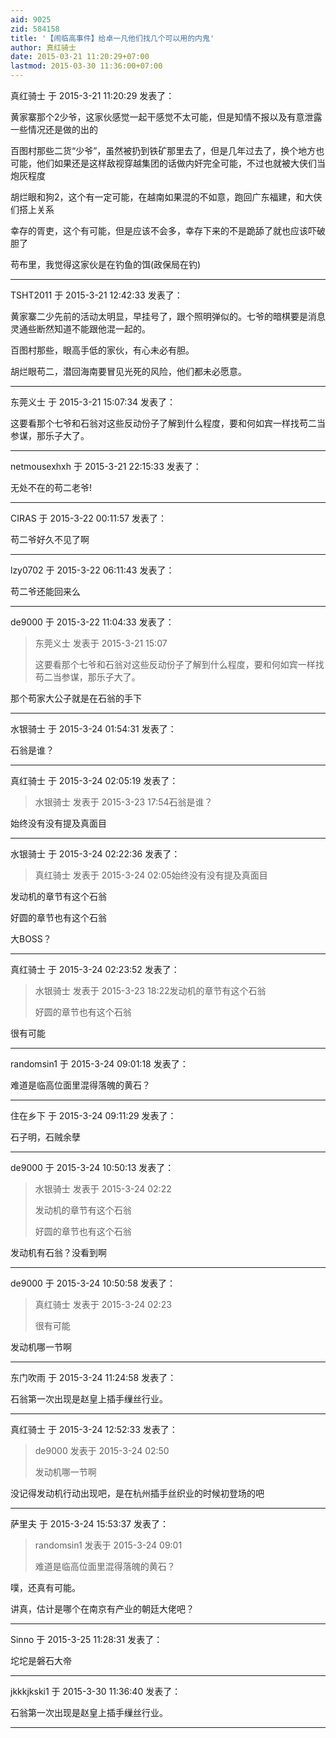 ```yaml
---
aid: 9025
zid: 584158
title: '【闹临高事件】给卓一凡他们找几个可以用的内鬼'
author: 真红骑士
date: 2015-03-21 11:20:29+07:00
lastmod: 2015-03-30 11:36:00+07:00
---
```


真红骑士 于 2015-3-21 11:20:29 发表了：

黄家寨那个2少爷，这家伙感觉一起干感觉不太可能，但是知情不报以及有意泄露一些情况还是做的出的

百图村那些二货“少爷”，虽然被扔到铁矿那里去了，但是几年过去了，换个地方也可能，他们如果还是这样敌视穿越集团的话做内奸完全可能，不过也就被大侠们当炮灰程度

胡烂眼和狗2，这个有一定可能，在越南如果混的不如意，跑回广东福建，和大侠们搭上关系

幸存的胥吏，这个有可能，但是应该不会多，幸存下来的不是跪舔了就也应该吓破胆了

苟布里，我觉得这家伙是在钓鱼的饵(政保局在钓)

---------

TSHT2011 于 2015-3-21 12:42:33 发表了：

黄家寨二少先前的活动太明显，早挂号了，跟个照明弹似的。七爷的暗棋要是消息灵通些断然知道不能跟他混一起的。

百图村那些，眼高手低的家伙，有心未必有胆。

胡烂眼苟二，潜回海南要冒见光死的风险，他们都未必愿意。

---------

东莞义士 于 2015-3-21 15:07:34 发表了：

这要看那个七爷和石翁对这些反动份子了解到什么程度，要和何如宾一样找苟二当参谋，那乐子大了。

---------

netmousexhxh 于 2015-3-21 22:15:33 发表了：

无处不在的苟二老爷!

---------

CIRAS 于 2015-3-22 00:11:57 发表了：

苟二爷好久不见了啊

---------

lzy0702 于 2015-3-22 06:11:43 发表了：

苟二爷还能回来么

---------

de9000 于 2015-3-22 11:04:33 发表了：

> 东莞义士 发表于 2015-3-21 15:07
> 
> 这要看那个七爷和石翁对这些反动份子了解到什么程度，要和何如宾一样找苟二当参谋，那乐子大了。



那个苟家大公子就是在石翁的手下

---------

水银骑士 于 2015-3-24 01:54:31 发表了：

石翁是谁？

---------

真红骑士 于 2015-3-24 02:05:19 发表了：

> 水银骑士 发表于 2015-3-23 17:54石翁是谁？



始终没有没有提及真面目

---------

水银骑士 于 2015-3-24 02:22:36 发表了：

> 真红骑士 发表于 2015-3-24 02:05始终没有没有提及真面目



发动机的章节有这个石翁

好圆的章节也有这个石翁

大BOSS？

---------

真红骑士 于 2015-3-24 02:23:52 发表了：

> 水银骑士 发表于 2015-3-23 18:22发动机的章节有这个石翁
> 
> 好圆的章节也有这个石翁



很有可能

---------

randomsin1 于 2015-3-24 09:01:18 发表了：

难道是临高位面里混得落魄的黄石？

---------

住在乡下 于 2015-3-24 09:11:29 发表了：

石子明，石贼余孽

---------

de9000 于 2015-3-24 10:50:13 发表了：

> 水银骑士 发表于 2015-3-24 02:22
> 
> 发动机的章节有这个石翁
> 
> 好圆的章节也有这个石翁



发动机有石翁？没看到啊

---------

de9000 于 2015-3-24 10:50:58 发表了：

> 真红骑士 发表于 2015-3-24 02:23
> 
> 很有可能



发动机哪一节啊

---------

东门吹雨 于 2015-3-24 11:24:58 发表了：

石翁第一次出现是赵皇上插手缫丝行业。

---------

真红骑士 于 2015-3-24 12:52:33 发表了：

> de9000 发表于 2015-3-24 02:50
> 
> 发动机哪一节啊



没记得发动机行动出现吧，是在杭州插手丝织业的时候初登场的吧

---------

萨里夫 于 2015-3-24 15:53:37 发表了：

> randomsin1 发表于 2015-3-24 09:01
> 
> 难道是临高位面里混得落魄的黄石？



噗，还真有可能。

讲真，估计是哪个在南京有产业的朝廷大佬吧？

---------

Sinno 于 2015-3-25 11:28:31 发表了：

坨坨是磐石大帝

---------

jkkkjkski1 于 2015-3-30 11:36:40 发表了：

石翁第一次出现是赵皇上插手缫丝行业。

---------

